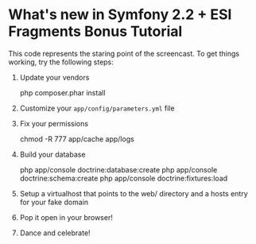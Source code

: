 What's new in Symfony 2.2 + ESI Fragments Bonus Tutorial
========================================================

This code represents the staring point of the screencast. To get things working,
try the following steps:

1) Update your vendors

    php composer.phar install

2) Customize your `app/config/parameters.yml` file

3) Fix your permissions

    chmod -R 777 app/cache app/logs

4) Build your database

    php app/console doctrine:database:create
    php app/console doctrine:schema:create
    php app/console doctrine:fixtures:load

5) Setup a virtualhost that points to the web/ directory and a hosts entry
   for your fake domain

6) Pop it open in your browser!

7) Dance and celebrate!
